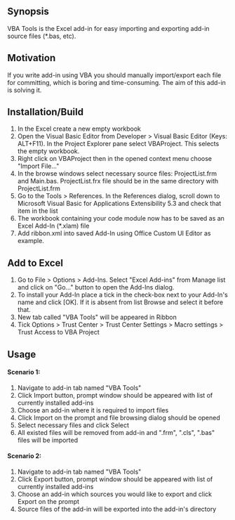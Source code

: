 ## Synopsis

VBA Tools is the Excel add-in for easy importing and exporting add-in source files (*.bas, etc).

## Motivation

If you write add-in using VBA you should manually import/export each file for committing, which is boring and time-consuming.
The aim of this add-in is solving it.

## Installation/Build

1. In the Excel create a new empty workbook
2. Open the Visual Basic Editor from Developer > Visual Basic Editor (Keys: ALT+F11). In the Project Explorer pane select VBAProject. This selects the empty workbook.
3. Right click on VBAProject then in the opened context menu choose "Import File..."
4. In the browse windows select necessary source files: ProjectList.frm and Main.bas. ProjectList.frx file should be in the same directory with ProjectList.frm
5. Go to the Tools > References. In the References dialog, scroll down to Microsoft Visual Basic for Applications Extensibility 5.3 and check that item in the list
6. The workbook containing your code module now has to be saved as an Excel Add-In (*.xlam) file
7. Add ribbon.xml into saved Add-In using Office Custom UI Editor as example.

## Add to Excel

1. Go to File > Options > Add-Ins. Select "Excel Add-ins" from Manage list and click on "Go..." button to open the Add-Ins dialog.
2. To install your Add-In place a tick in the check-box next to your Add-In's name and click [OK]. If it is absent from list Browse and select it before that.
3. New tab called "VBA Tools" will be appeared in Ribbon
4. Tick Options > Trust Center > Trust Center Settings > Macro settings > Trust Access to VBA Project

## Usage

#### Scenario 1:
1. Navigate to add-in tab named "VBA Tools"
2. Click Import button, prompt window should be appeared with list of currently installed add-ins
3. Choose an add-in where it is required to import files
4. Click Import on the prompt and file browsing dialog should be opened
5. Select necessary files and click Select
6. All existed files will be removed from add-in and ".frm", ".cls", ".bas" files will be imported

#### Scenario 2:
1. Navigate to add-in tab named "VBA Tools"
2. Click Export button, prompt window should be appeared with list of currently installed add-ins
3. Choose an add-in which sources you would like to export and click Export on the prompt
4. Source files of the add-in will be exported into the add-in's directory